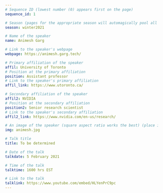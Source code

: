 ```yaml
---
# Sequence ID (lowest number (0) appears first on the page)
sequence_id: 1

# Season (pages for the appropriate season will automagically pool all speakers that gave a talk in the season)
season: winter2021

# Name of the speaker
name: Animesh Garg

# Link to the speaker's webpage
webpage: https://animesh.garg.tech/

# Primary affiliation of the speaker
affil: University of Toronto
# Position at the primary affiliation
position: Assistant professor
# Link to the speaker's primary affiliation
affil_link: https://www.utoronto.ca/

# Secondary affiliation of the speaker
affil2: NVIDIA
# Position at the secondary affiliation
position2: Senior research scientist
# Link to the speaker's secondary affiliation
affil2_link: https://www.nvidia.com/en-us/research/

# An image of the speaker (square aspect ratio works the best) (place in the `assets/img/speakers` directory)
img: animesh.jpg

# Talk title
title: To be determined

# Date of the talk
talkdate: 5 February 2021

# Time of the talk
talktime: 1600 hrs EST

# Link to the talk
talklink: https://www.youtube.com/embed/HLYenPrC9pc
---
```


<!-- Whatever you write below will be disregarded -->
